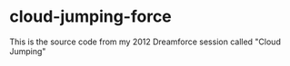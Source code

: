 cloud-jumping-force
===================

This is the source code from my 2012 Dreamforce session called "Cloud Jumping"